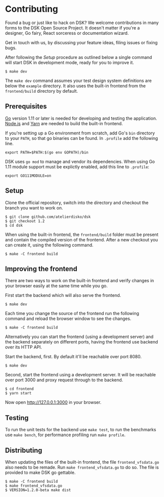 # Contributing

Found a bug or just like to hack on DSK? We welcome contributions in many forms
to the DSK Open Source Project. It doesn't matter if you're a designer, Go
fairy, React sorceress or documentation wizard. 

Get in touch with us, by discussing your feature ideas, filing issues or fixing
bugs.

After following the _Setup_ procedure as outlined below a single command will
start DSK in development mode, ready for you to improve it.

```
$ make dev
```

The `make dev` command assumes your test design system definitions are
below the `example` directory. It also uses the built-in frontend from 
the `frontend/build` directory by default.

## Prerequisites

[Go](https://golang.org/) version 1.11 or later is needed for developing
and testing the application. [Node.js](https://nodejs.org) and
[Yarn](https://yarnpkg.com) are needed to build the built-in frontend.

If you're setting up a Go environment from scratch, add Go's `bin`
directory to your `PATH`, so that go binaries can be found. In
`.profile` add the following line.
```
export PATH=$PATH:$(go env GOPATH)/bin
```

DSK uses `go mod` to manage and vendor its dependencies. When using
Go 1.11 module support must be explictly enabled, add this line to
`.profile`:
```
export GO111MODULE=on
```

## Setup

Clone the official repository, switch into the directory and checkout the branch
you want to work on.

```
$ git clone github.com/atelierdisko/dsk 
$ git checkout 1.2
$ cd dsk
```

When using the built-in frontend, the `frontend/build` folder must be
present and contain the compiled version of the frontend. After a new
checkout you can create it, using the following command. 

```
$ make -C frontend build
```

## Improving the frontend

There are two ways to work on the built-in frontend and verify changes
in your browser easily at the same time while you go.

First start the backend which will also serve the frontend.
```
$ make dev
```

Each time you change the source of the frontend run the following
command and reload the browser window to see the changes.

```
$ make -C frontend build
```

Alternatively you can start the frontend (using a development server)
and the backend separately on different ports, having the frontend use
backend over its HTTP API.

Start the backend, first. By default it'll be reachable over port 8080.
```
$ make dev
```

Second, start the frontend using a development server. It will be
reachable over port 3000 and proxy request through to the backend.

```
$ cd frontend
$ yarn start
```

Now open http://127.0.0.1:3000 in your browser.

## Testing

To run the unit tests for the backend use `make test`, to run the
benchmarks use `make bench`, for performance profiling run `make profile`.

## Distributing

When updating the files of the built-in frontend, the file `frontend_vfsdata.go`
also needs to be remade. Run `make frontend_vfsdata.go` to do so. The file is 
provided to make DSK go gettable.

```
$ make -C frontend build
$ make frontend_vfsdata.go
$ VERSION=1.2.0-beta make dist
```
